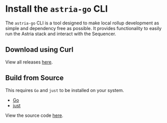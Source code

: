 # Install the `astria-go` CLI

The `astria-go` CLI is a tool designed to make local rollup development as
simple and dependency free as possible. It provides functionality to easily run
the Astria stack and interact with the Sequencer.

## Download using Curl

<!--@include: ../../components/_astria-go-cli-install.md-->

View all releases [here](https://github.com/astriaorg/astria-cli-go/releases).

## Build from Source

This requires `Go` and `just` to be installed on your system.

- [Go](https://go.dev/doc/install)
- [just](https://github.com/casey/just)

<!--@include: ../../components/_astria-go-cli-build-from-source.md-->

View the source code
[here](https://github.com/astriaorg/astria-cli-go/tree/main/modules/cli).
